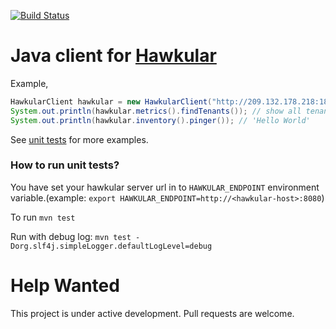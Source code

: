 [![Build Status](https://travis-ci.org/Hawkular-QE/hawkular-java-client.svg?branch=master)](https://travis-ci.org/Hawkular-QE/hawkular-java-client)
# Java client for [Hawkular](https://github.com/hawkular/hawkular)
Example,
```java
HawkularClient hawkular = new HawkularClient("http://209.132.178.218:18080/", "", "");
System.out.println(hawkular.metrics().findTenants()); // show all tenants
System.out.println(hawkular.inventory().pinger()); // 'Hello World'
```
See [unit tests](src/test/java/org/hawkular/client/test) for more examples.

### How to run unit tests?
You have set your hawkular server url in to `HAWKULAR_ENDPOINT` environment variable.(example: `export HAWKULAR_ENDPOINT=http://<hawkular-host>:8080`)

To run `mvn test`

Run with debug log: `mvn test -Dorg.slf4j.simpleLogger.defaultLogLevel=debug`

# Help Wanted
This project is under active development.  Pull requests are welcome.
